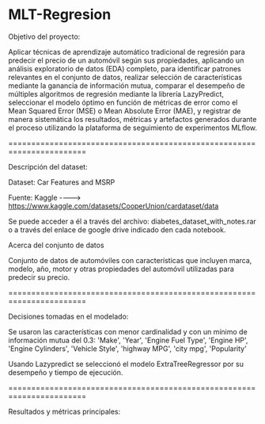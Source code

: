 # MLT-Regresion


Objetivo del proyecto:

Aplicar técnicas de aprendizaje automático tradicional de regresión para predecir el precio de un automóvil según sus propiedades, aplicando un análisis exploratorio de datos (EDA) completo, para identificar patrones relevantes en el conjunto de datos, realizar selección de características mediante la ganancia de información mutua, comparar el desempeño de múltiples algoritmos de regresión mediante la librería LazyPredict, seleccionar el modelo óptimo en función de métricas de error como el Mean Squared Error (MSE) o Mean Absolute Error (MAE), y registrar de manera sistemática los resultados, métricas y artefactos generados durante el proceso utilizando la plataforma de seguimiento de experimentos MLflow.

=======================================================================

Descripción del dataset:

Dataset: Car Features and MSRP

Fuente: Kaggle ----> https://www.kaggle.com/datasets/CooperUnion/cardataset/data

Se puede acceder a él a través del archivo: diabetes_dataset_with_notes.rar o a través del enlace de google drive indicado den cada notebook.

  Acerca del conjunto de datos

Conjunto de datos de automóviles con características que incluyen marca, modelo, año, motor y otras propiedades del automóvil utilizadas para predecir su precio.

=======================================================================

Decisiones tomadas en el modelado:

Se usaron las características con menor cardinalidad y con un mínimo de información mutua del 0.3:  'Make', 'Year', 'Engine Fuel Type', 'Engine HP', 'Engine Cylinders', 'Vehicle Style', 'highway MPG', 'city mpg', 'Popularity'

Usando Lazypredict se seleccionó el modelo ExtraTreeRegressor por su desempeño y tiempo de ejecución.


=======================================================================

Resultados y métricas principales:

